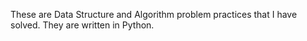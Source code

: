 These are Data Structure and Algorithm problem practices that I have solved. They are written in Python.